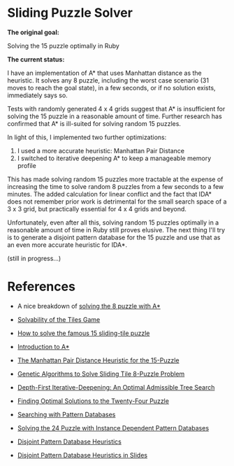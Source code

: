# Sliding Puzzle Solver

**The original goal:**

Solving the 15 puzzle optimally in Ruby

**The current status:**

I have an implementation of A* that uses Manhattan distance as the heuristic. It solves any 8 puzzle, including the worst case scenario (31 moves to reach the goal state), in a few seconds, or if no solution exists, immediately says so.

Tests with randomly generated 4 x 4 grids suggest that A* is insufficient for solving the 15 puzzle in a reasonable amount of time. Further research has confirmed that A* is ill-suited for solving random 15 puzzles.

In light of this, I implemented two further optimizations:

1. I used a more accurate heuristic: Manhattan Pair Distance 
2. I switched to iterative deepening A* to keep a manageable memory profile

This has made solving random 15 puzzles more tractable at the expense of increasing the time to solve random 8 puzzles from a few seconds to a few minutes. The added calculation for linear conflict and the fact that IDA* does not remember prior work is detrimental for the small search space of a 3 x 3 grid, but practically essential for 4 x 4 grids and beyond.

Unfortunately, even after all this, solving random 15 puzzles optimally in a reasonable amount of time in Ruby still proves elusive. The next thing I'll try is to generate a disjoint pattern database for the 15 puzzle and use that as an even more accurate heuristic for IDA*.

(still in progress...)

# References

- A nice breakdown of [solving the 8 puzzle with A*](http://www.cs.princeton.edu/courses/archive/spring09/cos226/assignments/8puzzle.html)

- [Solvability of the Tiles Game](http://www.cs.bham.ac.uk/~mdr/teaching/modules04/java2/TilesSolvability.html)

- [How to solve the famous 15 sliding-tile puzzle](https://plus.google.com/+JulienDramaix/posts/4vLG9oghrLy)

- [Introduction to A*](http://theory.stanford.edu/~amitp/GameProgramming/AStarComparison.html)

- [The Manhattan Pair Distance Heuristic for the 15-Puzzle](http://disi.unitn.it/~montreso/asd/progetti/2007-08/progetto2/The_Manhattan_Pair_Distance_Heuristic_for_the_15-puzzle.pdf)

- [Genetic Algorithms to Solve Sliding Tile 8-Puzzle Problem](http://www.iasj.net/iasj?func=fulltext&aId=58405)

- [Depth-First Iterative-Deepening: An Optimal Admissible Tree Search](http://www.cse.sc.edu/~mgv/csce580f09/gradPres/korf_IDAStar_1985.pdf)

- [Finding Optimal Solutions to the Twenty-Four Puzzle](http://courses.cs.washington.edu/courses/csep573/10wi/korf96.pdf)

- [Searching with Pattern Databases](http://heuristicswiki.wikispaces.com/file/view/Searching+with+pattern+database.pdf)

- [Solving the 24 Puzzle with Instance Dependent Pattern Databases](http://www.bgu.ac.il/~felner/2005/sara2.pdf)

- [Disjoint Pattern Database Heuristics](http://www.bgu.ac.il/~felner/2002-2003/naij.ps)

- [Disjoint Pattern Database Heuristics in Slides](http://www.iis.sinica.edu.tw/~tshsu/tcg2012/slides/slide4.pdf)